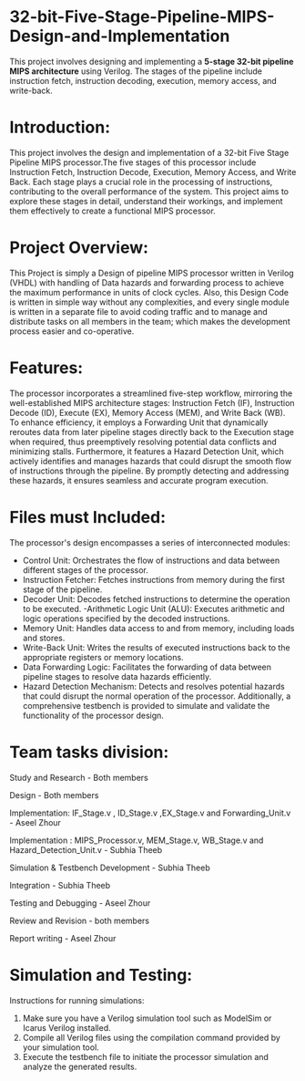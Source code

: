 # 32-bit-Five-Stage-Pipeline-MIPS-Design-and-Implementation
This project involves designing and implementing a **5-stage 32-bit pipeline MIPS architecture** using Verilog. The stages of the pipeline include instruction fetch, instruction decoding, execution, memory access, and write-back.
# Introduction:
This project involves the design and implementation of a 32-bit Five Stage Pipeline MIPS processor.The five stages of this processor include Instruction Fetch, Instruction Decode, Execution, Memory Access, and Write Back. Each stage plays a crucial role in the processing of instructions, contributing to the overall performance of the system. This project aims to explore these stages in detail, understand their workings, and implement them effectively to create a functional MIPS processor.

# Project Overview:
This Project is simply a Design of pipeline MIPS processor written in Verilog (VHDL) with handling of Data hazards and forwarding process to achieve the maximum performance in units of clock cycles. Also, this Design Code is written in simple way without any complexities, and every single module is written in a separate file to avoid coding traffic and to manage and distribute tasks on all members in the team; which makes the development process easier and co-operative.

# Features:
The processor incorporates a streamlined five-step workflow, mirroring the well-established MIPS architecture stages: Instruction Fetch (IF), Instruction Decode (ID), Execute (EX), Memory Access (MEM), and Write Back (WB).
To enhance efficiency, it employs a Forwarding Unit that dynamically reroutes data from later pipeline stages directly back to the Execution stage when required, thus preemptively resolving potential data conflicts and minimizing stalls.
Furthermore, it features a Hazard Detection Unit, which actively identifies and manages hazards that could disrupt the smooth flow of instructions through the pipeline. By promptly detecting and addressing these hazards, it ensures seamless and accurate program execution.

# Files must Included:
The processor's design encompasses a series of interconnected modules:
- Control Unit: Orchestrates the flow of instructions and data between different stages of the processor.
- Instruction Fetcher: Fetches instructions from memory during the first stage of the pipeline.
- Decoder Unit: Decodes fetched instructions to determine the operation to be executed.
-Arithmetic Logic Unit (ALU): Executes arithmetic and logic operations specified by the decoded instructions.
- Memory Unit: Handles data access to and from memory, including loads and stores.
- Write-Back Unit: Writes the results of executed instructions back to the appropriate registers or memory locations.
- Data Forwarding Logic: Facilitates the forwarding of data between pipeline stages to resolve data hazards efficiently.
- Hazard Detection Mechanism: Detects and resolves potential hazards that could disrupt the normal operation of the processor.
Additionally, a comprehensive testbench is provided to simulate and validate the functionality of the processor design.

# Team tasks division:
Study and Research - Both members

Design - Both members

Implementation: IF_Stage.v , ID_Stage.v ,EX_Stage.v and Forwarding_Unit.v - Aseel Zhour

Implementation : MIPS_Processor.v, MEM_Stage.v, WB_Stage.v and Hazard_Detection_Unit.v - Subhia Theeb

Simulation & Testbench Development - Subhia Theeb

Integration - Subhia Theeb

Testing and Debugging - Aseel Zhour

Review and Revision - both members

Report writing - Aseel Zhour

# Simulation and Testing:

Instructions for running simulations:
1. Make sure you have a Verilog simulation tool such as ModelSim or Icarus Verilog installed.
2. Compile all Verilog files using the compilation command provided by your simulation tool.
3. Execute the testbench file to initiate the processor simulation and analyze the generated results.


